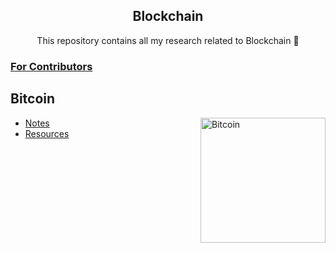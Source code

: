 <h2 align="center"> Blockchain </h2>

<p align="center"> This repository contains all my research related to Blockchain 🔭 </p>

### [For Contributors](https://github.com/sumitNITS/Blockchain/blob/main/CONTRIBUTING.md)

## Bitcoin

<img align="right" src="https://user-images.githubusercontent.com/37767537/222687162-345e8601-27bb-4a1f-b668-3163f957a895.png" height="200" alt="Bitcoin"> 

- [Notes](Bitcoin/README.md)
- [Resources](Bitcoin/Resources/README.md)

<br>


